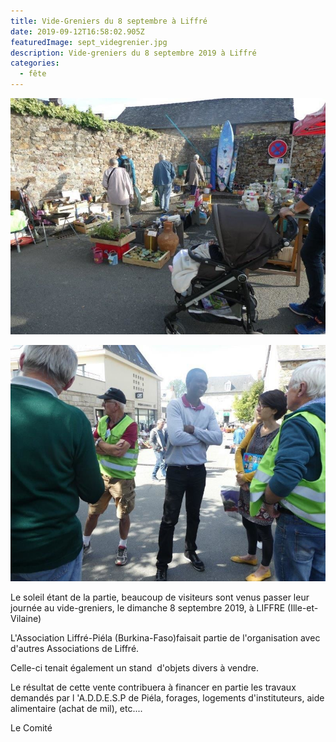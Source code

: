 ```yaml
---
title: Vide-Greniers du 8 septembre à Liffré
date: 2019-09-12T16:58:02.905Z
featuredImage: sept_videgrenier.jpg
description: Vide-greniers du 8 septembre 2019 à Liffré
categories:
  - fête
---
```

![](sept_videgrenier3.jpg)

![](sept_videgrenier2.jpg)

Le soleil étant de la partie, beaucoup de visiteurs sont venus passer leur journée au vide-greniers, le dimanche 8 septembre 2019, à LIFFRE (Ille-et-Vilaine)

L'Association Liffré-Piéla (Burkina-Faso)faisait partie de l'organisation avec d'autres Associations de Liffré.

Celle-ci tenait également un stand  d'objets divers à vendre.

Le résultat de cette vente contribuera à financer en partie les travaux demandés par l 'A.D.D.E.S.P de Piéla, forages, logements d'instituteurs, aide alimentaire (achat de mil), etc....

Le Comité